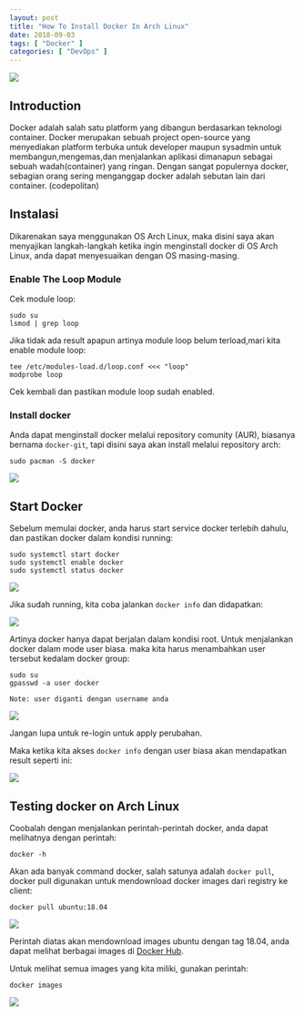 ```yaml
---
layout: post
title: "How To Install Docker In Arch Linux"
date: 2018-09-03
tags: [ "Docker" ]
categories: [ "DevOps" ]
---
```

![](/images/docker/docker01/docker.png)
## Introduction

Docker adalah salah satu platform yang dibangun berdasarkan teknologi container. Docker merupakan sebuah project open-source yang menyediakan platform terbuka untuk developer maupun sysadmin untuk membangun,mengemas,dan menjalankan aplikasi dimanapun sebagai sebuah wadah(container) yang ringan. Dengan sangat populernya docker, sebagian orang sering menganggap docker adalah sebutan lain dari container. (codepolitan)

## Instalasi
Dikarenakan saya menggunakan OS Arch Linux, maka disini saya akan menyajikan langkah-langkah ketika ingin menginstall docker di OS Arch Linux, anda dapat menyesuaikan dengan OS masing-masing.

### Enable The Loop Module
Cek module loop:
```
sudo su
lsmod | grep loop
```
Jika tidak ada result apapun artinya module loop belum terload,mari kita enable module loop:
```
tee /etc/modules-load.d/loop.conf <<< "loop"
modprobe loop
```

Cek kembali dan pastikan module loop sudah enabled.

### Install docker
Anda dapat menginstall docker melalui repository comunity (AUR), biasanya bernama `docker-git`, tapi disini saya akan install melalui repository arch:
```
sudo pacman -S docker
```

![](/images/docker/docker01/install.png)

## Start Docker
Sebelum memulai docker, anda harus start service docker terlebih dahulu, dan pastikan docker dalam kondisi running:
```
sudo systemctl start docker
sudo systemctl enable docker
sudo systemctl status docker
```

![](/images/docker/docker01/status.png)

Jika sudah running, kita coba jalankan `docker info` dan didapatkan:

![](/images/docker/docker01/info.png)

Artinya docker hanya dapat berjalan dalam kondisi root. Untuk menjalankan docker dalam mode user biasa. maka kita harus menambahkan user tersebut kedalam docker group:
```
sudo su
gpasswd -a user docker
```
`Note: user diganti dengan username anda`

![](/images/docker/docker01/group.png)

Jangan lupa untuk re-login untuk apply perubahan.

Maka ketika kita akses `docker info` dengan user biasa akan mendapatkan result seperti ini:

![](/images/docker/docker01/info2.png)

## Testing docker on Arch Linux
Coobalah dengan menjalankan perintah-perintah docker, anda dapat melihatnya dengan perintah:
```
docker -h
```
Akan ada banyak command docker, salah satunya adalah `docker pull`, docker pull digunakan untuk mendownload docker images dari registry ke client:
```
docker pull ubuntu:18.04
```

![](/images/docker/docker01/pull.png)

Perintah diatas akan mendownload images ubuntu dengan tag 18.04, anda dapat melihat berbagai images di [Docker Hub](https://hub.docker.com).

Untuk melihat semua images yang kita miliki, gunakan perintah:
```
docker images
```

![](/images/docker/docker01/images.png)


